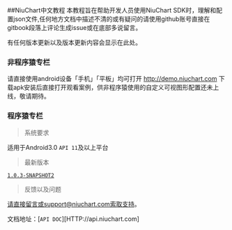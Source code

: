 ##NiuChart中文教程
  本教程旨在帮助开发人员使用NiuChart SDK时，理解和配置json文件,任何地方文档中描述不清的或有疑问的请使用github账号直接在gitbook段落上评论生成issue或在底部多说留言。
  
  有任何版本更新以及版本更新内容会显示在此处。 

### 非程序猿专栏

请直接使用android设备「手机」「平板」均可打开 http://demo.niuchart.com 下载apk安装后直接打开观看案例，供非程序猿使用的自定义可视图形配置还未上线，敬请期待。

### 程序猿专栏

>系统要求

适用于Android3.0 `API 11`及以上平台  

>最新版本

[`1.0.3-SNAPSHOT2`](https://github.com/NiuChartTeam/maven-repo-niuchart)

>反馈以及问题

请直接留言或support@niuchart.com索取支持。

文档地址：[`API DOC`][HTTP://api.niuchart.com]
